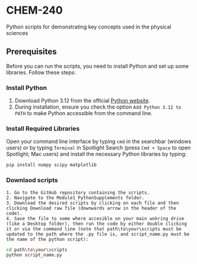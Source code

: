 # CHEM-240
 Python scripts for demonstrating key concepts used in the physical sciences

## Prerequisites

Before you can run the scripts, you need to install Python and set up some libraries. Follow these steps:

### Install Python

1. Download Python 3.12 from the official [Python website](https://www.python.org/downloads/).
2. During installation, ensure you check the option `Add Python 3.12 to PATH` to make Python accessible from the command line.

### Install Required Libraries

Open your command line interface by typing `cmd` in the searchbar (windows users) or by typing `Terminal` in Spotlight Search (press `Cmd + Space` to open Spotlight; Mac users) and install the necessary Python libraries by typing:

```bash
pip install numpy scipy matplotlib
```
### Downlaod scripts

    1. Go to the GitHub repository containing the scripts.
    2. Navigate to the Module1_PythonSupplements folder.
    3. Download the desired scripts by clicking on each file and then clicking Download raw file (downwards arrow in the header of the code).
    4. Save the file to some where accesible on your main wokring drive (like a Desktop folder), then run the code by either double clicking it or via the command line (note that path\to\your\scripts must be updated to the path where the .py file is, and script_name.py must be the name of the python script):

```bash
cd path\to\your\scripts
python script_name.py
```